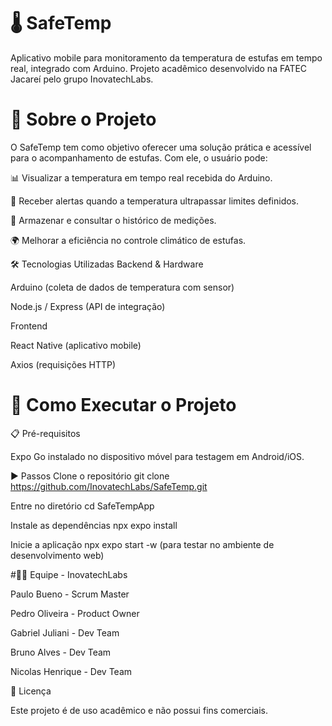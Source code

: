 # 🌡️ SafeTemp

Aplicativo mobile para monitoramento da temperatura de estufas em tempo real, integrado com Arduino.
Projeto acadêmico desenvolvido na FATEC Jacareí pelo grupo InovatechLabs.

# 📱 Sobre o Projeto

O SafeTemp tem como objetivo oferecer uma solução prática e acessível para o acompanhamento de estufas.
Com ele, o usuário pode:

📊 Visualizar a temperatura em tempo real recebida do Arduino.

🚨 Receber alertas quando a temperatura ultrapassar limites definidos.

💾 Armazenar e consultar o histórico de medições.

🌍 Melhorar a eficiência no controle climático de estufas.

🛠️ Tecnologias Utilizadas
Backend & Hardware

Arduino (coleta de dados de temperatura com sensor)

Node.js / Express (API de integração)

Frontend

React Native (aplicativo mobile)

Axios (requisições HTTP)

# 🚀 Como Executar o Projeto
📋 Pré-requisitos

Expo Go instalado no dispositivo móvel para testagem em Android/iOS.

▶️ Passos
Clone o repositório
git clone https://github.com/InovatechLabs/SafeTemp.git

Entre no diretório
cd SafeTempApp

Instale as dependências
npx expo install

Inicie a aplicação
npx expo start -w (para testar no ambiente de desenvolvimento web)

#👨‍💻 Equipe - InovatechLabs

Paulo Bueno - Scrum Master

Pedro Oliveira - Product Owner

Gabriel Juliani - Dev Team

Bruno Alves - Dev Team

Nicolas Henrique - Dev Team

📜 Licença

Este projeto é de uso acadêmico e não possui fins comerciais.

